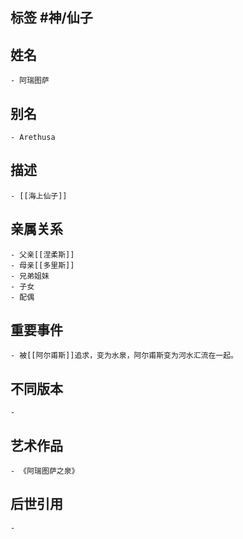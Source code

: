 ## 标签  #神/仙子
## 姓名
	- 阿瑞图萨
## 别名
	- Arethusa
## 描述
	- [[海上仙子]]
## 亲属关系
	- 父亲[[涅柔斯]]
	- 母亲[[多里斯]]
	- 兄弟姐妹
	- 子女
	- 配偶
## 重要事件
	- 被[[阿尔甫斯]]追求，变为水泉，阿尔甫斯变为河水汇流在一起。
## 不同版本
	-
## 艺术作品
	- 《阿瑞图萨之泉》
## 后世引用
	-

